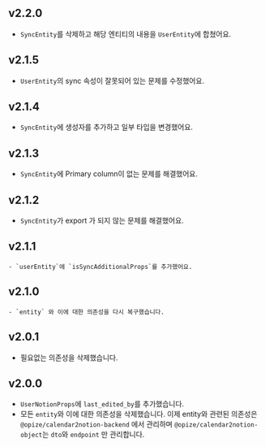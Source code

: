 ## v2.2.0

-   `SyncEntity`를 삭제하고 해당 엔티티의 내용을 `UserEntity`에 합쳤어요.

## v2.1.5

-   `UserEntity`의 sync 속성이 잘못되어 있는 문제를 수정했어요.

## v2.1.4

-   `SyncEntity`에 생성자를 추가하고 일부 타입을 변경했어요.

## v2.1.3

-   `SyncEntity`에 Primary column이 없는 문제를 해결했어요.

## v2.1.2

-   `SyncEntity`가 export 가 되지 않는 문제를 해결했어요.

## v2.1.1

    - `userEntity`에 `isSyncAdditionalProps`를 추가했어요.

## v2.1.0

    - `entity` 와 이에 대한 의존성을 다시 복구했습니다.

## v2.0.1

-   필요없는 의존성을 삭제했습니다.

## v2.0.0

-   `UserNotionProps`에 `last_edited_by`를 추가했습니다.
-   모든 `entity`와 이에 대한 의존성을 삭제했습니다. 이제 entity와 관련된 의존성은 `@opize/calendar2notion-backend` 에서 관리하며 `@opize/calendar2notion-object`는 `dto`와 `endpoint` 만 관리합니다.
